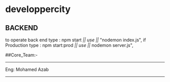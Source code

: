 # developpercity


## BACKEND 
to operate back end 
 type : npm start  *|| use ||*  "nodemon index.js",
 if Production  type : npm start:prod  *|| use ||*   nodemon server.js",



##Core_Team:-
***********************
Eng: Mohamed Azab
***********************
